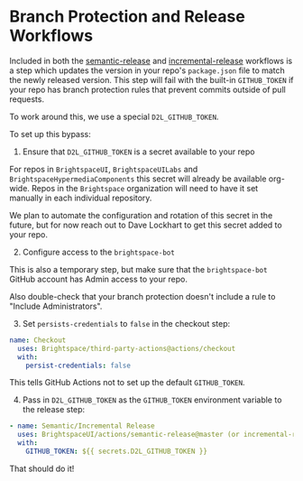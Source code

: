# Branch Protection and Release Workflows

Included in both the [semantic-release](../semantic-release/) and [incremental-release](../incremental-release) workflows is a step which updates the version in your repo's `package.json` file to match the newly released version. This step will fail with the built-in `GITHUB_TOKEN` if your repo has branch protection rules that prevent commits outside of pull requests.

To work around this, we use a special `D2L_GITHUB_TOKEN`.

To set up this bypass:

1) Ensure that `D2L_GITHUB_TOKEN` is a secret available to your repo

For repos in `BrightspaceUI`, `BrightspaceUILabs` and `BrightspaceHypermediaComponents` this secret will already be available org-wide. Repos in the `Brightspace` organization will need to have it set manually in each individual repository.

We plan to automate the configuration and rotation of this secret in the future, but for now reach out to Dave Lockhart to get this secret added to your repo.

2) Configure access to the `brightspace-bot`

This is also a temporary step, but make sure that the `brightspace-bot` GitHub account has Admin access to your repo.

Also double-check that your branch protection doesn't include a rule to "Include Administrators".

3) Set `persists-credentials` to `false` in the checkout step:

```yml
name: Checkout
  uses: Brightspace/third-party-actions@actions/checkout
  with:
    persist-credentials: false
```

This tells GitHub Actions not to set up the default `GITHUB_TOKEN`.

4) Pass in `D2L_GITHUB_TOKEN` as the `GITHUB_TOKEN` environment variable to the release step:

```yml
- name: Semantic/Incremental Release
  uses: BrightspaceUI/actions/semantic-release@master (or incremental-release)
  with:
    GITHUB_TOKEN: ${{ secrets.D2L_GITHUB_TOKEN }}
```

That should do it!